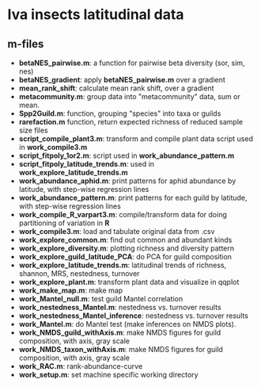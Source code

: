 # Iva insects latitudinal data
## m-files

* **betaNES\_pairwise.m**: a function for pairwise beta diversity (sor, sim, nes)
* **betaNES\_gradient**: apply **betaNES\_pairwise.m** over a gradient
* **mean\_rank\_shift**: calculate mean rank shift, over a gradient
* **metacommunity.m**: group data into "metacommunity" data, sum or mean. 
* **Spp2Guild.m**: function, grouping "species" into taxa or guilds
* **rarefaction.m** function, return expected richness of reduced sample size 
files
* **script\_compile\_plant3.m**: transform and compile plant data script used in **work\_compile3.m**
* **script\_fitpoly_1or2.m**: script used in **work\_abundance\_pattern.m**
* **script\_fitpoly\_latitude\_trends.m**: used in **work\_explore\_latitude\_trends.m**
* **work\_abundance\_aphid.m**: print patterns for aphid abundance by latitude, with step-wise regression lines 
* **work\_abundance\_pattern.m**: print patterns for each guild by latitude, with step-wise regression lines 
* **work\_compile\_R\_varpart3.m**: compile/transform data for doing partitioning of variation in **R**
* **work\_compile3.m**: load and tabulate original data from .csv 
* **work\_explore\_common.m**: find out common and abundant kinds
* **work\_explore\_diversity.m**: plotting richness and diversity pattern
* **work\_explore\_guild\_latitude\_PCA**: do PCA for guild composition 
* **work\_explore\_latitude\_trends.m**: latitudinal trends of richness, shannon, MRS, nestedness, turnover
* **work\_explore\_plant.m**: transform plant data and visualize in qqplot
* **work\_make\_map.m**: make map
* **work\_Mantel\_null.m**: test guild Mantel correlation
* **work\_nestedness\_Mantel.m**: nestedness vs. turnover results
* **work\_nestedness\_Mantel\_inference**: nestedness vs. turnover results
* **work\_Mantel.m**: do Mantel test (make inferences on NMDS plots). 
* **work\_NMDS\_guild\_withAxis.m**: make NMDS figures for guild composition, with axis, gray scale
* **work\_NMDS\_taxon\_withAxis.m**: make NMDS figures for guild composition, with axis, gray scale
* **work_RAC.m**: rank-abundance-curve
* **work\_setup.m**: set machine specific working directory
